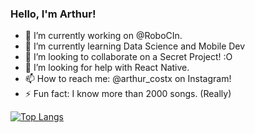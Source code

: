 ### Hello, I'm Arthur!

<!--
**thurcst/thurcst** is a ✨ _special_ ✨ repository because its `README.md` (this file) appears on your GitHub profile.

Here are some ideas to get you started:
-->

- 🔭 I’m currently working on @RoboCIn.
- 🌱 I’m currently learning Data Science and Mobile Dev
- 👯 I’m looking to collaborate on a Secret Project! :O
- 🤔 I’m looking for help with React Native.
- 📫 How to reach me: @arthur_costx on Instagram!
- ⚡ Fun fact: I know more than 2000 songs. (Really)

[![Top Langs](https://github-readme-stats.vercel.app/api/top-langs/?username=thurcst&layout=compact)](https://github.com/anuraghazra/github-readme-stats)
